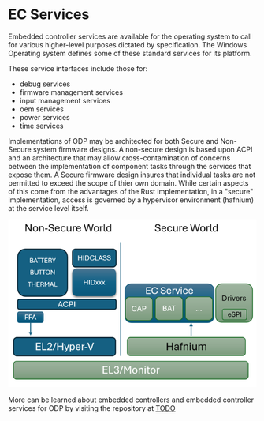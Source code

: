 # EC Services

Embedded controller services are available for the operating system to call for various higher-level purposes dictated by specification.
The Windows Operating system defines some of these standard services for its platform.

These service interfaces include those for:
- debug services
- firmware management services
- input management services
- oem services
- power services
- time services

Implementations of ODP may be architected for both Secure and Non-Secure system firmware designs.
A non-secure design is based upon ACPI and an architecture that may allow cross-contamination of concerns between the implementation of component tasks through the services that expose them.
A Secure firmware design insures that individual tasks are not permitted to exceed the scope of thier own domain.  While certain aspects of this come from the advantages of the Rust implementation, in a "secure" implementation, access is governed by a hypervisor environment (hafnium) at the service level itself.

![Secure Architecture](./images/image1.png)

More can be learned about embedded controllers and embedded controller services for ODP by visiting the repository at [TODO](todo)

